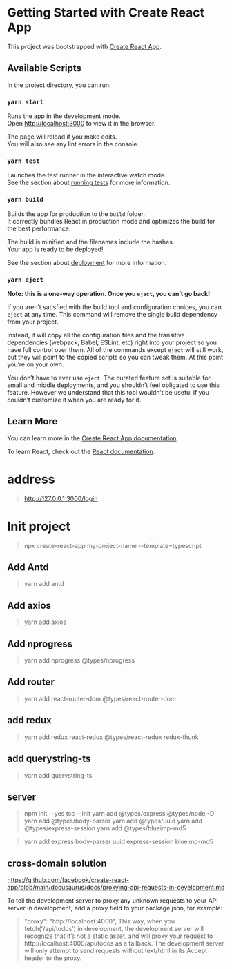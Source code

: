 # Getting Started with Create React App

This project was bootstrapped with [Create React App](https://github.com/facebook/create-react-app).

## Available Scripts

In the project directory, you can run:

### `yarn start`

Runs the app in the development mode.\
Open [http://localhost:3000](http://localhost:3000) to view it in the browser.

The page will reload if you make edits.\
You will also see any lint errors in the console.

### `yarn test`

Launches the test runner in the interactive watch mode.\
See the section about [running tests](https://facebook.github.io/create-react-app/docs/running-tests) for more information.

### `yarn build`

Builds the app for production to the `build` folder.\
It correctly bundles React in production mode and optimizes the build for the best performance.

The build is minified and the filenames include the hashes.\
Your app is ready to be deployed!

See the section about [deployment](https://facebook.github.io/create-react-app/docs/deployment) for more information.

### `yarn eject`

**Note: this is a one-way operation. Once you `eject`, you can’t go back!**

If you aren’t satisfied with the build tool and configuration choices, you can `eject` at any time. This command will remove the single build dependency from your project.

Instead, it will copy all the configuration files and the transitive dependencies (webpack, Babel, ESLint, etc) right into your project so you have full control over them. All of the commands except `eject` will still work, but they will point to the copied scripts so you can tweak them. At this point you’re on your own.

You don’t have to ever use `eject`. The curated feature set is suitable for small and middle deployments, and you shouldn’t feel obligated to use this feature. However we understand that this tool wouldn’t be useful if you couldn’t customize it when you are ready for it.

## Learn More

You can learn more in the [Create React App documentation](https://facebook.github.io/create-react-app/docs/getting-started).

To learn React, check out the [React documentation](https://reactjs.org/).

# address
> http://127.0.0.1:3000/login

# Init project
> npx create-react-app my-project-name --template=typescript

## Add Antd
> yarn add antd

## Add axios
> yarn add axios

## Add nprogress
> yarn add nprogress @types/nprogress

## Add router
> yarn add react-router-dom @types/react-router-dom

## add redux
> yarn add redux react-redux @types/react-redux redux-thunk

## add querystring-ts
> yarn add querystring-ts

## server
> npm init --yes
> tsc --init
> yarn add @types/express @types/node  -D
> yarn add @types/body-parser
> yarn add @types/uuid
> yarn add @types/express-session
> yarn add @types/blueimp-md5

> yarn add express body-parser uuid express-session blueimp-md5

## cross-domain solution
https://github.com/facebook/create-react-app/blob/main/docusaurus/docs/proxying-api-requests-in-development.md

To tell the development server to proxy any unknown requests to your API server in development, add a proxy field to your package.json, for example:
>  "proxy": "http://localhost:4000",
This way, when you fetch('/api/todos') in development, the development server will recognize that it’s not a static asset, and will proxy your request to http://localhost:4000/api/todos as a fallback. The development server will only attempt to send requests without text/html in its Accept header to the proxy.



